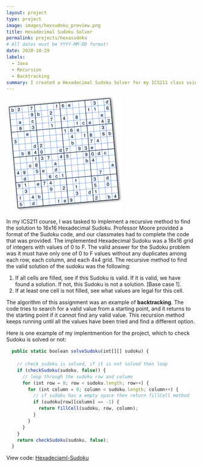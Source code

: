 ```yaml
---
layout: project
type: project
image: images/hexsudoku_preview.png
title: Hexadecimal Sudoku Solver
permalink: projects/hexasudoku
# All dates must be YYYY-MM-DD format!
date: 2020-10-29
labels:
  - Java
  - Recursion
  - Backtracking
summary: I created a Hexadecimal Sudoku Solver for my ICS211 class using recursion method.
---
```



<img class="ui medium left floated rounded image" src="../images/hexsudoku_preview.png">



In my ICS211 course, I was tasked to implement a recursive method to find the solution to 16x16 Hexadecimal Sudoku. Professor Moore provided a format of the Sudoku code, and our classmates had to complete the code that was provided. The implemented Hexadecimal Sudoku was a 16x16 grid of integers with values of 0 to F. The valid answer for the Sudoku problem was it must have only one of 0 to F values without any duplicates among each row, each column, and each 4x4 grid. The recursive method to find the valid solution of the sudoku was the following:



  1. If all cells are filled, see if this Sudoku is valid. If it is valid, we have found a solution. If not, this Sudoku is not a solution. [Base case 1].
  2. If at least one cell is not filled, see what values are legal for this cell.




The algorithm of this assignment was an example of **backtracking**. The code tries to search for a valid value from a starting point, and it returns to the starting point if it cannot find any valid value. This recursion method keeps running until all the values have been tried and find a different option.





Here is one example of my implentmention for the project, which to check Sudoku is solved or not:
```js
  public static boolean solveSudoku(int[][] sudoku) {

    // check sudoku is solved, if it is not solved then loop
    if (checkSudoku(sudoku, false)) {
      // loop through the sudoku row and column
      for (int row = 0; row < sudoku.length; row++) {
        for (int column = 0; column < sudoku.length; column++) {
          // if sudoku has a empty space then return fillCell method
          if (sudoku[row][column] == -1) {
            return fillCell(sudoku, row, column);
          }
        }
      }
    }
    return checkSudoku(sudoku, false);
  }
```

View code: <a href="https://github.com/cathy-kim95/Hexadeciaml-Sudoku"> Hexadeciaml-Sudoku



  
  
